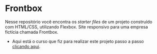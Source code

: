 # Frontbox

Nesse repositório você encontra os *starter files* de um projeto construído com HTML/CSS, utilizando Flexbox. Site responsivo para uma empresa fictícia chamada Frontbox.

- Aqui está o curso que fiz para realizar este projeto passo a passo [clicando aqui](https://www.youtube.com/playlist?list=PL28O_hEAqjAsDpyOY09Ju_KJcHegksekf).

